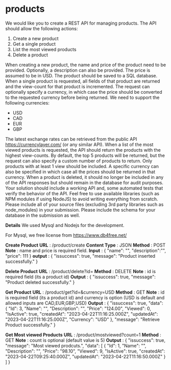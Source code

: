 # products
We would like you to create a REST API for managing products. The API should allow the following actions:
  1. Create a new product
  2. Get a single product
  3. List the most viewed products
  4. Delete a product
  
When creating a new product, the name and price of the product need to be provided. Optionally, a description can also be provided. The
price is assumed to be in USD. The product should be saved to a SQL database.
When a single product is requested, all fields of that product are returned and the view-count for that product is incremented. The request can
optionally specify a currency, in which case the price should be converted to the requested currency before being returned. We need to support
the following currencies:
  * USD
  * CAD
  * EUR
  * GBP
  
The latest exchange rates can be retrieved from the public API https://currencylayer.com/ (or any similar API).
When a list of the most viewed products is requested, the API should return the products with the highest view-counts. By default, the top 5
products will be returned, but the request can also specify a custom number of products to return. Only products with at least 1 view should be
included. A specific currency can also be specified in which case all the prices should be returned in that currency.
When a product is deleted, it should no longer be included in any of the API responses but should remain in the database for audit purposes.
Your solution should include a working API and, some automated tests that verify the behavior of the API. Feel free to use available libraries
(such as NPM modules if using NodeJS) to avoid writing everything from scratch.
Please include all of your source files (excluding 3rd party libraries such as node_modules) in your submission. Please include the schema for
your database in the submission as well.

**Details**
We used Mysql and Nodejs for the development.

For Mysql, we free license from https://www.db4free.net/

**Create Product**
**URL** : /product/create
**Content Type** : JSON
**Method** : POST
**Note** : name and price is required field. 
**Input** : {
    "name": "<sample product name>",
    "description":"<product description>",
    "price": 111
}
**output** : {
    "issuccess": true,
    "message": "Product inserted successfully."
}

**Delete Product**
**URL** : /product/delete?id=<any product id>
**Method** : DELETE
**Note** : id is required field (its a product id)
**Output** : {
    "issuccess": true,
    "message": "Product deleted successfully."
}

**Get Product**
**URL** : /product/get?id=<any product id>&currency=USD
**Method** : GET
**Note** : id is required field (its a product id) and currency is option (USD is default and allowed inputs are CAD,EUR,GBP,USD)
**Output** : {
    "issuccess": true,
    "data": {
        "Id": 3,
        "Name": "<product name>",
        "Description": "<product description>",
        "Price": "124.00",
        "Viewed": 0,
        "IsActive": true,
        "createdAt": "2023-04-22T11:16:25.000Z",
        "updatedAt": "2023-04-22T11:16:25.000Z",
        "Currency": "USD"
    },
    "message": "Retrieve Product successfully."
}

**Get Most viewed Products**
**URL** : /product/mostviewed?count=1
**Method** : GET
**Note** : count is optional (default value is 5)
**Output** : {
    "issuccess": true,
    "message": "Most viewed prodcuts.",
    "data": [
        {
            "Id": 1,
            "Name": "<product name>",
            "Description": "<product description>",
            "Price": "98.10",
            "Viewed": 9,
            "IsActive": true,
            "createdAt": "2023-04-22T09:25:40.000Z",
            "updatedAt": "2023-04-22T11:16:50.000Z"
        }
    ]
}
